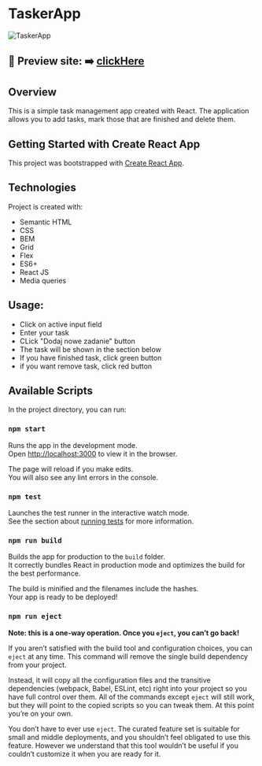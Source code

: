 # TaskerApp
![TaskerApp](https://i.postimg.cc/CKj22Phk/todo-gif.gif)
## 🎥 Preview site: ➡️ [clickHere]( https://patrycja-dz.github.io/React_ToDo-APP/)
## Overview
This is a simple task management app created with React. The application allows you to add tasks, mark those that are finished and delete them.

## Getting Started with Create React App
This project was bootstrapped with [Create React App](https://github.com/facebook/create-react-app).

## Technologies
Project is created with:
* Semantic HTML
* CSS
* BEM 
* Grid
* Flex
* ES6+
* React JS
* Media queries 
## Usage:
* Click on active input field 
* Enter your task
* CLick "Dodaj nowe zadanie" button
* The task will be shown in the section below
* If you have finished task, click green button
* if you want remove task, click red button
## Available Scripts

In the project directory, you can run:

### `npm start`

Runs the app in the development mode.\
Open [http://localhost:3000](http://localhost:3000) to view it in the browser.

The page will reload if you make edits.\
You will also see any lint errors in the console.

### `npm test`

Launches the test runner in the interactive watch mode.\
See the section about [running tests](https://facebook.github.io/create-react-app/docs/running-tests) for more information.

### `npm run build`

Builds the app for production to the `build` folder.\
It correctly bundles React in production mode and optimizes the build for the best performance.

The build is minified and the filenames include the hashes.\
Your app is ready to be deployed!


### `npm run eject`

**Note: this is a one-way operation. Once you `eject`, you can’t go back!**

If you aren’t satisfied with the build tool and configuration choices, you can `eject` at any time. This command will remove the single build dependency from your project.

Instead, it will copy all the configuration files and the transitive dependencies (webpack, Babel, ESLint, etc) right into your project so you have full control over them. All of the commands except `eject` will still work, but they will point to the copied scripts so you can tweak them. At this point you’re on your own.

You don’t have to ever use `eject`. The curated feature set is suitable for small and middle deployments, and you shouldn’t feel obligated to use this feature. However we understand that this tool wouldn’t be useful if you couldn’t customize it when you are ready for it.


